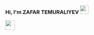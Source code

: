 ### Hi, I'm ZAFAR TEMURALIYEV <img src="https://media.giphy.com/media/hvRJCLFzcasrR4ia7z/giphy.gif" width="27px">

<a href="T.me/+998992306652">
<img src="https://logohistory.net/wp-content/uploads/2022/10/Telegram-logo.png" width="30px">
</a>


